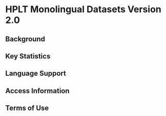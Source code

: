 # HPLT Monolingual Datasets Version 2.0

## Background

## Key Statistics

## Language Support

## Access Information

## Terms of Use
